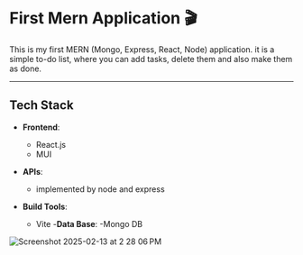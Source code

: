 # First Mern Application 🎬

This is my first MERN (Mongo, Express, React, Node) application. it is a simple to-do list, where you can add tasks, delete them and also make them as done.


---

## Tech Stack

- **Frontend**:
  - React.js
  - MUI

- **APIs**:
  - implemented by node and express
- **Build Tools**:
  - Vite
-**Data Base**:
  -Mongo DB









![Screenshot 2025-02-13 at 2 28 06 PM](https://github.com/user-attachments/assets/094934d6-c70d-4751-9079-5c644a2d4131)
